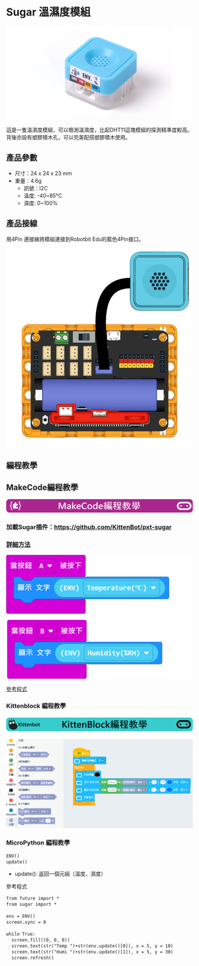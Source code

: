 # Sugar 溫濕度模組

![](./images/env1.png)

這是一隻溫濕度模組，可以檢測溫濕度，比起DHT11這塊模組的探測精準度較高。背後亦設有塑膠積木孔，可以完美配搭塑膠積木使用。

## 產品參數

- 尺寸：24 x 24 x 23 mm
- 重量：4.6g
    - 訊號：I2C
    - 溫度: -40~85°C
    - 濕度: 0~100%

## 產品接線

用4Pin 連接線將模組連接到Robotbit Edu的藍色4Pin接口。

![](./images/env_wire.png)

## 編程教學

## MakeCode編程教學

![](../PWmodules/images/mcbanner.png)

### 加載Sugar插件：https://github.com/KittenBot/pxt-sugar

### [詳細方法](../../Makecode/powerBrickMC)

![](./images/env_mc_code.png)

[參考程式](https://makecode.microbit.org/_AhF2rX6jyhbv)

### Kittenblock 編程教學

![](../PWmodules/images/kbbanner.png)

![](./images/env3.png)

### MicroPython 編程教學

    ENV()
    update()

- update(): 返回一個元組（溫度，濕度）

參考程式

    from future import *
    from sugar import *
    
    env = ENV()
    screen.sync = 0
    
    while True:
      screen.fill((0, 0, 0))
      screen.text(str("Temp ")+str(env.update()[0]), x = 5, y = 10)
      screen.text(str("Humi ")+str(env.update()[1]), x = 5, y = 30)
      screen.refresh()